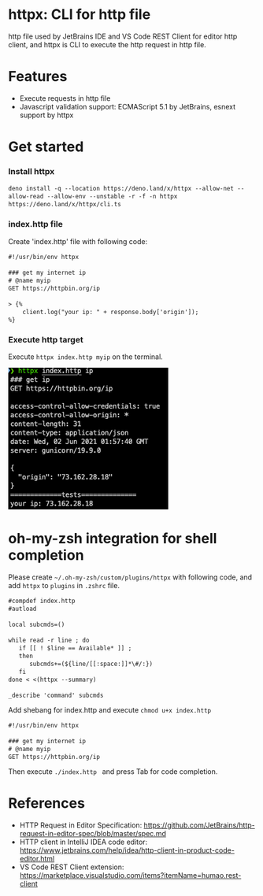 httpx: CLI for http file
==============================

http file used by JetBrains IDE and VS Code REST Client for editor http client, and httpx is CLI to execute the http request in http file.

# Features

* Execute requests in http file
* Javascript validation support: ECMAScript 5.1 by JetBrains, esnext support by httpx

# Get started

### Install httpx

```
deno install -q --location https://deno.land/x/httpx --allow-net --allow-read --allow-env --unstable -r -f -n httpx https://deno.land/x/httpx/cli.ts
```

### index.http file

Create 'index.http' file with following code:

```
#!/usr/bin/env httpx

### get my internet ip
# @name myip
GET https://httpbin.org/ip

> {%
    client.log("your ip: " + response.body['origin']);
%}
```

### Execute http target

Execute `httpx index.http myip` on the terminal.

![httpx cli](./docs/httpx-cli.png)

# oh-my-zsh integration for shell completion

Please create `~/.oh-my-zsh/custom/plugins/httpx` with following code, and add `httpx` to `plugins` in `.zshrc` file.

```shell
#compdef index.http
#autload

local subcmds=()

while read -r line ; do
   if [[ ! $line == Available* ]] ;
   then
      subcmds+=(${line/[[:space:]]*\#/:})
   fi
done < <(httpx --summary)

_describe 'command' subcmds
```

Add shebang for index.http and execute `chmod u+x index.http`

```
#!/usr/bin/env httpx

### get my internet ip
# @name myip
GET https://httpbin.org/ip

```

Then execute `./index.http ` and press Tab for code completion.

# References

* HTTP Request in Editor Specification: https://github.com/JetBrains/http-request-in-editor-spec/blob/master/spec.md
* HTTP client in IntelliJ IDEA code editor: https://www.jetbrains.com/help/idea/http-client-in-product-code-editor.html
* VS Code REST Client extension: https://marketplace.visualstudio.com/items?itemName=humao.rest-client
